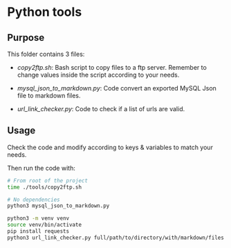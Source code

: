 # Python tools

## Purpose

This folder contains 3 files:

- _copy2ftp.sh_: Bash script to copy files to a ftp server. Remember to change values inside the script according to your needs.

- _mysql_json_to_markdown.py_: Code convert an exported MySQL Json file to markdown files.

- _url_link_checker.py_: Code to check if a list of urls are valid.

## Usage

Check the code and modify according to keys & variables to match your needs.

Then run the code with:

```bash
# From root of the project
time ./tools/copy2ftp.sh

# No dependencies
python3 mysql_json_to_markdown.py

python3 -m venv venv
source venv/bin/activate
pip install requests
python3 url_link_checker.py full/path/to/directory/with/markdown/files
```
